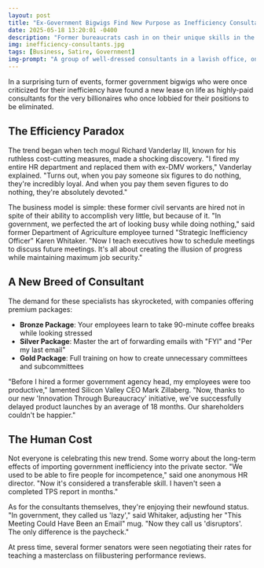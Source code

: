 ```yaml
---
layout: post
title: "Ex-Government Bigwigs Find New Purpose as Inefficiency Consultants for Billionaires"
date: 2025-05-18 13:20:01 -0400
description: "Former bureaucrats cash in on their unique skills in the private sector"
img: inefficiency-consultants.jpg
tags: [Business, Satire, Government]
img-prompt: "A group of well-dressed consultants in a lavish office, one sleeping at their desk, another playing solitaire on their computer, and a third taking a two-hour lunch break, with a sign that says 'Efficiency is Overrated' on the wall"
---
```


In a surprising turn of events, former government bigwigs who were once criticized for their inefficiency have found a new lease on life as highly-paid consultants for the very billionaires who once lobbied for their positions to be eliminated.

## The Efficiency Paradox

The trend began when tech mogul Richard Vanderlay III, known for his ruthless cost-cutting measures, made a shocking discovery. "I fired my entire HR department and replaced them with ex-DMV workers," Vanderlay explained. "Turns out, when you pay someone six figures to do nothing, they're incredibly loyal. And when you pay them seven figures to do nothing, they're absolutely devoted."

The business model is simple: these former civil servants are hired not in spite of their ability to accomplish very little, but because of it. "In government, we perfected the art of looking busy while doing nothing," said former Department of Agriculture employee turned "Strategic Inefficiency Officer" Karen Whitaker. "Now I teach executives how to schedule meetings to discuss future meetings. It's all about creating the illusion of progress while maintaining maximum job security."

## A New Breed of Consultant

The demand for these specialists has skyrocketed, with companies offering premium packages:

- **Bronze Package**: Your employees learn to take 90-minute coffee breaks while looking stressed
- **Silver Package**: Master the art of forwarding emails with "FYI" and "Per my last email"
- **Gold Package**: Full training on how to create unnecessary committees and subcommittees

"Before I hired a former government agency head, my employees were too productive," lamented Silicon Valley CEO Mark Zillaberg. "Now, thanks to our new 'Innovation Through Bureaucracy' initiative, we've successfully delayed product launches by an average of 18 months. Our shareholders couldn't be happier."

## The Human Cost

Not everyone is celebrating this new trend. Some worry about the long-term effects of importing government inefficiency into the private sector. "We used to be able to fire people for incompetence," said one anonymous HR director. "Now it's considered a transferable skill. I haven't seen a completed TPS report in months."

As for the consultants themselves, they're enjoying their newfound status. "In government, they called us 'lazy'," said Whitaker, adjusting her "This Meeting Could Have Been an Email" mug. "Now they call us 'disruptors'. The only difference is the paycheck."

At press time, several former senators were seen negotiating their rates for teaching a masterclass on filibustering performance reviews.
